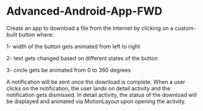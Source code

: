 # Advanced-Android-App-FWD
Create an app to download a file from the Internet by clicking on a custom-built button where:

1- width of the button gets animated from left to right

2- text gets changed based on different states of the button

3- circle gets be animated from 0 to 360 degrees

A notification will be sent once the download is complete. When a user clicks on the notification, the user lands on detail activity and the notification gets dismissed. In detail activity, the status of the download will be displayed and animated via MotionLayout upon opening the activity.
